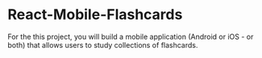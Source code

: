 # React-Mobile-Flashcards
For the this project, you will build a mobile application (Android or iOS - or both) that allows users to study collections of flashcards.
